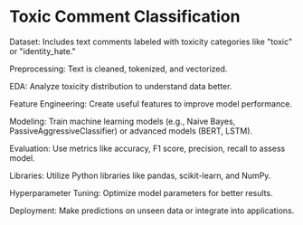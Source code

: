 # Toxic Comment Classification
  
Dataset: Includes text comments labeled with toxicity categories like "toxic" or "identity_hate."

Preprocessing: Text is cleaned, tokenized, and vectorized.

EDA: Analyze toxicity distribution to understand data better.

Feature Engineering: Create useful features to improve model performance.

Modeling: Train machine learning models (e.g., Naive Bayes, PassiveAggressiveClassifier) or advanced models (BERT, LSTM).

Evaluation: Use metrics like accuracy, F1 score, precision, recall to assess model.

Libraries: Utilize Python libraries like pandas, scikit-learn, and NumPy.

Hyperparameter Tuning: Optimize model parameters for better results.

Deployment: Make predictions on unseen data or integrate into applications.
